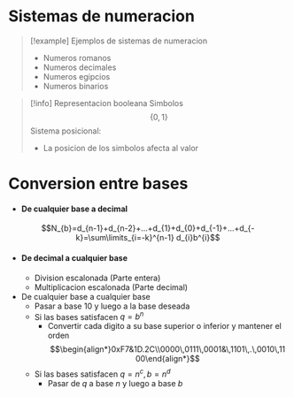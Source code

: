 # Sistemas de numeracion
> [!example] Ejemplos de sistemas de numeracion
>- Numeros romanos
>- Numeros decimales
>- Numeros egipcios
>- Numeros binarios

> [!info] Representacion booleana
>Simbolos
> $$\{0, 1\}$$
>Sistema posicional: 
>- La posicion de los simbolos afecta al valor
>


# Conversion entre bases
- #### De cualquier base a decimal
$$N_{b}=d_{n-1}+d_{n-2}+...+d_{1}+d_{0}+d_{-1}+...+d_{-k}=\sum\limits_{i=-k}^{n-1} d_{i}b^{i}$$
- #### De decimal a cualquier base
	- Division escalonada (Parte entera)
	- Multiplicacion escalonada (Parte decimal)
- De cualquier base a cualquier base
	- Pasar a base 10 y luego a la base deseada
	- Si las bases satisfacen $q = b^n$
		- Convertir cada digito a su base superior o inferior y mantener el orden $$\begin{align*}0xF7&1D.2C\\0000\,0111\,0001&\,1101\,.\,0010\,1100\end{align*}$$
	- Si las bases satisfacen $q = n^c, b = n^d$
		- Pasar de $q$ a base $n$ y luego a base $b$
